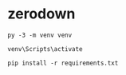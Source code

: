 # zerodown
```
py -3 -m venv venv
```
```
venv\Scripts\activate
```
```
pip install -r requirements.txt
```
